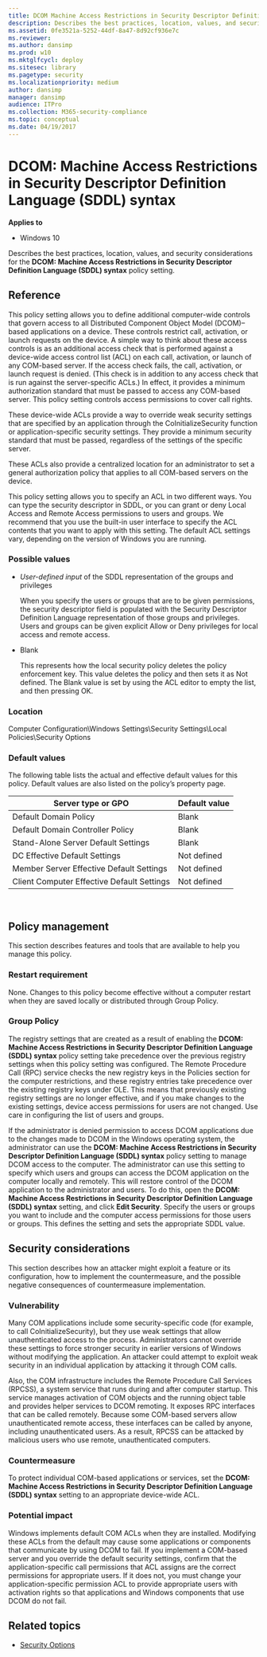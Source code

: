 ```yaml
---
title: DCOM Machine Access Restrictions in Security Descriptor Definition Language (SDDL) syntax (Windows 10)
description: Describes the best practices, location, values, and security considerations for the DCOM Machine Access Restrictions in Security Descriptor Definition Language (SDDL) syntax policy setting.
ms.assetid: 0fe3521a-5252-44df-8a47-8d92cf936e7c
ms.reviewer: 
ms.author: dansimp
ms.prod: w10
ms.mktglfcycl: deploy
ms.sitesec: library
ms.pagetype: security
ms.localizationpriority: medium
author: dansimp
manager: dansimp
audience: ITPro
ms.collection: M365-security-compliance
ms.topic: conceptual
ms.date: 04/19/2017
---
```


# DCOM: Machine Access Restrictions in Security Descriptor Definition Language (SDDL) syntax

**Applies to**
-   Windows 10

Describes the best practices, location, values, and security considerations for the **DCOM: Machine Access Restrictions in Security Descriptor Definition Language (SDDL) syntax** policy setting.

## Reference

This policy setting allows you to define additional computer-wide controls that govern access to all Distributed Component Object Model (DCOM)–based applications on a device. These controls restrict call, activation, or launch requests on the device. A simple way to think about these access controls is as an additional access check that is performed against a device-wide access control list (ACL) on each call, activation, or launch of any COM-based server. If the access check fails, the call, activation, or launch request is denied. (This check is in addition to any access check that is run against the server-specific ACLs.) In effect, it provides a minimum authorization standard that must be passed to access any COM-based server. This policy setting controls access permissions to cover call rights.

These device-wide ACLs provide a way to override weak security settings that are specified by an application through the CoInitializeSecurity function or application-specific security settings. They provide a minimum security standard that must be passed, regardless of the settings of the specific server.

These ACLs also provide a centralized location for an administrator to set a general authorization policy that applies to all COM-based servers on the device.

This policy setting allows you to specify an ACL in two different ways. You can type the security descriptor in SDDL, or you can grant or deny Local Access and Remote Access permissions to users and groups. We recommend that you use the built-in user interface to specify the ACL contents that you want to apply with this setting. The default ACL settings vary, depending on the version of Windows you are running.

### Possible values

-   *User-defined input* of the SDDL representation of the groups and privileges

    When you specify the users or groups that are to be given permissions, the security descriptor field is populated with the Security Descriptor Definition Language representation of those groups and privileges. Users and groups can be given explicit Allow or Deny privileges for local access and remote access.

-   Blank

    This represents how the local security policy deletes the policy enforcement key. This value deletes the policy and then sets it as Not defined. The Blank value is set by using the ACL editor to empty the list, and then pressing OK.

### Location

Computer Configuration\\Windows Settings\\Security Settings\\Local Policies\\Security Options

### Default values

The following table lists the actual and effective default values for this policy. Default values are also listed on the policy’s property page.

| Server type or GPO | Default value
| - | - |
| Default Domain Policy | Blank |
| Default Domain Controller Policy | Blank | 
| Stand-Alone Server Default Settings | Blank | 
| DC Effective Default Settings | Not defined | 
| Member Server Effective Default Settings | Not defined | 
| Client Computer Effective Default Settings | Not defined | 
 
## Policy management

This section describes features and tools that are available to help you manage this policy.
### Restart requirement

None. Changes to this policy become effective without a computer restart when they are saved locally or distributed through Group Policy.

### Group Policy

The registry settings that are created as a result of enabling the **DCOM: Machine Access Restrictions in Security Descriptor Definition Language (SDDL) syntax** policy setting take precedence over the previous registry settings when this policy setting was configured. The Remote Procedure Call (RPC) service checks the new registry keys in the Policies section for the computer restrictions, and these registry entries take precedence over the existing registry keys under OLE. This means that previously existing registry settings are no longer effective, and if you make changes to the existing settings, device access permissions for users are not changed. Use care in configuring the list of users and groups.

If the administrator is denied permission to access DCOM applications due to the changes made to DCOM in the Windows operating system, the administrator can use the **DCOM: Machine Access Restrictions in Security Descriptor Definition Language (SDDL) syntax** policy setting to manage DCOM access to the computer. The administrator can use this setting to specify which users and groups can access the DCOM application on the computer locally and remotely. This will restore control of the DCOM application to the administrator and users. To do this, open the **DCOM: Machine Access Restrictions in Security Descriptor Definition Language (SDDL) syntax** setting, and click 
**Edit Security**. Specify the users or groups you want to include and the computer access permissions for those users or groups. This defines the setting and sets the appropriate SDDL value.

## Security considerations

This section describes how an attacker might exploit a feature or its configuration, how to implement the countermeasure, and the possible negative consequences of countermeasure implementation.

### Vulnerability

Many COM applications include some security-specific code (for example, to call CoInitializeSecurity), but they use weak settings that allow unauthenticated access to the process. Administrators cannot override these settings to force stronger security in earlier versions of Windows without modifying the application. An attacker could attempt to exploit weak security in an individual application by attacking it through COM calls.

Also, the COM infrastructure includes the Remote Procedure Call Services (RPCSS), a system service that runs during and after computer startup. This service manages activation of COM objects and the running object table and provides helper services to DCOM remoting. It exposes RPC interfaces that can be called remotely. Because some COM-based servers allow unauthenticated remote access, these interfaces can be called by anyone, including unauthenticated users. As a result, RPCSS can be attacked by malicious users who use remote, unauthenticated computers.

### Countermeasure

To protect individual COM-based applications or services, set the **DCOM: Machine Access Restrictions in Security Descriptor Definition Language (SDDL) syntax** setting to an appropriate device-wide ACL.

### Potential impact

Windows implements default COM ACLs when they are installed. Modifying these ACLs from the default may cause some applications or components that communicate by using DCOM to fail. If you implement a COM-based server and you override the default security settings, confirm that the application-specific call permissions that ACL assigns are the correct permissions for appropriate users. If it does not, you must change your application-specific permission ACL to provide appropriate users with activation rights so that applications and Windows components that use DCOM do not fail.

## Related topics

- [Security Options](security-options.md)
 
 
